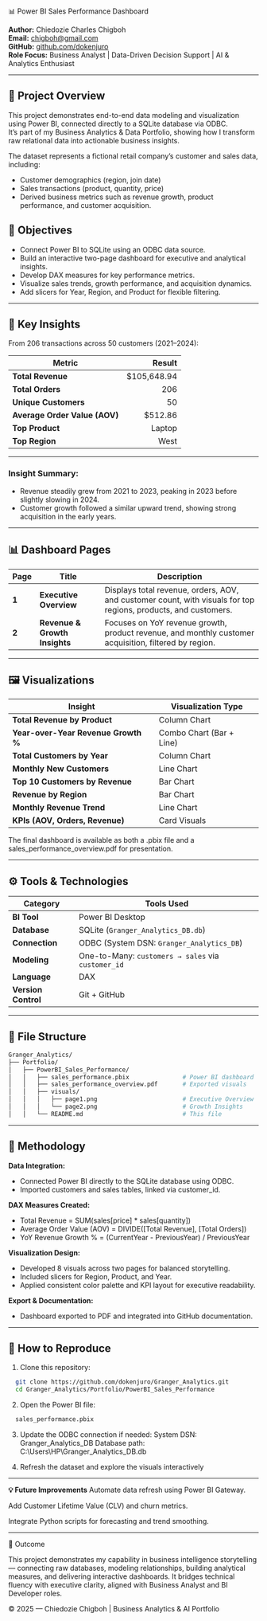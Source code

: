 📊 Power BI Sales Performance Dashboard

**Author:** Chiedozie Charles Chigboh  
**Email:** [chigboh@gmail.com](mailto:chigboh@gmail.com)  
**GitHub:** [github.com/dokenjuro](https://github.com/dokenjuro)  
**Role Focus:** Business Analyst | Data-Driven Decision Support | AI & Analytics Enthusiast

---

## 📘 Project Overview

This project demonstrates end-to-end data modeling and visualization using Power BI, connected directly to a SQLite database via ODBC.  
It’s part of my Business Analytics & Data Portfolio, showing how I transform raw relational data into actionable business insights.

The dataset represents a fictional retail company’s customer and sales data, including:

- Customer demographics (region, join date)
- Sales transactions (product, quantity, price)
- Derived business metrics such as revenue growth, product performance, and customer acquisition.

## 🧩 Objectives

- Connect Power BI to SQLite using an ODBC data source.
- Build an interactive two-page dashboard for executive and analytical insights.
- Develop DAX measures for key performance metrics.
- Visualize sales trends, growth performance, and acquisition dynamics.
- Add slicers for Year, Region, and Product for flexible filtering.

---

## 🧠 Key Insights

From 206 transactions across 50 customers (2021–2024):

| Metric                        |      Result |
| ----------------------------- | ----------: |
| **Total Revenue**             | $105,648.94 |
| **Total Orders**              |         206 |
| **Unique Customers**          |          50 |
| **Average Order Value (AOV)** |     $512.86 |
| **Top Product**               |      Laptop |
| **Top Region**                |        West |

---

### Insight Summary:
- Revenue steadily grew from 2021 to 2023, peaking in 2023 before slightly slowing in 2024.
- Customer growth followed a similar upward trend, showing strong acquisition in the early years.

---

## 📊 Dashboard Pages

| Page  | Title                         | Description                                                                                                     |
| ----- | ----------------------------- | --------------------------------------------------------------------------------------------------------------- |
| **1** | **Executive Overview**        | Displays total revenue, orders, AOV, and customer count, with visuals for top regions, products, and customers. |
| **2** | **Revenue & Growth Insights** | Focuses on YoY revenue growth, product revenue, and monthly customer acquisition, filtered by region.           |

---

## 🖼️ Visualizations

| Insight                             | Visualization Type       |
| ----------------------------------- | ------------------------ |
| **Total Revenue by Product**        | Column Chart             |
| **Year-over-Year Revenue Growth %** | Combo Chart (Bar + Line) |
| **Total Customers by Year**         | Column Chart             |
| **Monthly New Customers**           | Line Chart               |
| **Top 10 Customers by Revenue**     | Bar Chart                |
| **Revenue by Region**               | Bar Chart                |
| **Monthly Revenue Trend**           | Line Chart               |
| **KPIs (AOV, Orders, Revenue)**     | Card Visuals             |


The final dashboard is available as both a .pbix file and a sales_performance_overview.pdf for presentation.

---

## ⚙️ Tools & Technologies
| Category            | Tools Used                                         |
| ------------------- | -------------------------------------------------- |
| **BI Tool**         | Power BI Desktop                                   |
| **Database**        | SQLite (`Granger_Analytics_DB.db`)                 |
| **Connection**      | ODBC (System DSN: `Granger_Analytics_DB`)          |
| **Modeling**        | One-to-Many: `customers → sales` via `customer_id` |
| **Language**        | DAX                                                |
| **Version Control** | Git + GitHub                                       |

---

## 🧰 File Structure

```bash
Granger_Analytics/
├── Portfolio/
│   ├── PowerBI_Sales_Performance/
│   │   ├── sales_performance.pbix               # Power BI dashboard
│   │   ├── sales_performance_overview.pdf       # Exported visuals
│   │   ├── visuals/
│   │   │   ├── page1.png                        # Executive Overview
│   │   │   └── page2.png                        # Growth Insights
│   │   └── README.md                            # This file
```
---

## 🧾 Methodology

**Data Integration:**
- Connected Power BI directly to the SQLite database using ODBC.
- Imported customers and sales tables, linked via customer_id.


**DAX Measures Created:**
- Total Revenue = SUM(sales[price] * sales[quantity])
- Average Order Value (AOV) = DIVIDE([Total Revenue], [Total Orders])
- YoY Revenue Growth % = (CurrentYear - PreviousYear) / PreviousYear

**Visualization Design:**
- Developed 8 visuals across two pages for balanced storytelling.
- Included slicers for Region, Product, and Year.
- Applied consistent color palette and KPI layout for executive readability.

**Export & Documentation:**
- Dashboard exported to PDF and integrated into GitHub documentation.

---

## 🚀 How to Reproduce

1. Clone this repository:

```bash
  git clone https://github.com/dokenjuro/Granger_Analytics.git
  cd Granger_Analytics/Portfolio/PowerBI_Sales_Performance
```
2. Open the Power BI file:
```bash
  sales_performance.pbix
```
3. Update the ODBC connection if needed:
    System DSN: Granger_Analytics_DB
    Database path: C:\Users\HP\Granger_Analytics_DB.db

4. Refresh the dataset and explore the visuals interactively

---

**💡 Future Improvements**
Automate data refresh using Power BI Gateway.

Add Customer Lifetime Value (CLV) and churn metrics.

Integrate Python scripts for forecasting and trend smoothing.

---

🏁 Outcome

This project demonstrates my capability in business intelligence storytelling — connecting raw databases, modeling relationships, building analytical measures, and delivering interactive dashboards.
It bridges technical fluency with executive clarity, aligned with Business Analyst and BI Developer roles.

© 2025 — Chiedozie Chigboh | Business Analytics & AI Portfolio
